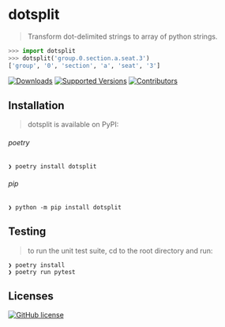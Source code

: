 # dotsplit
> Transform dot-delimited strings to array of python strings.
```python
>>> import dotsplit
>>> dotsplit('group.0.section.a.seat.3')
['group', '0', 'section', 'a', 'seat', '3']
```

[![Downloads](https://pepy.tech/badge/dotsplit/month)](https://pepy.tech/project/dotsplit/month)
[![Supported Versions](https://img.shields.io/pypi/pyversions/dotsplit.svg)](https://pypi.org/project/dotsplit)
[![Contributors](https://img.shields.io/github/contributors/wilmoore/dotsplit.svg)](https://github.com/wilmoore/dotsplit.py/graphs/contributors)

## Installation
> dotsplit is available on PyPI:
###### poetry
```console
❯ poetry install dotsplit
```
###### pip
```console
❯ python -m pip install dotsplit
```

## Testing
> to run the unit test suite, cd to the root directory and run:
```
❯ poetry install
❯ poetry run pytest
```

## Licenses
[![GitHub license](https://img.shields.io/github/license/wilmoore/dotsplit.svg)](https://github.com/wilmoore/dotsplit.py/blob/master/license)
